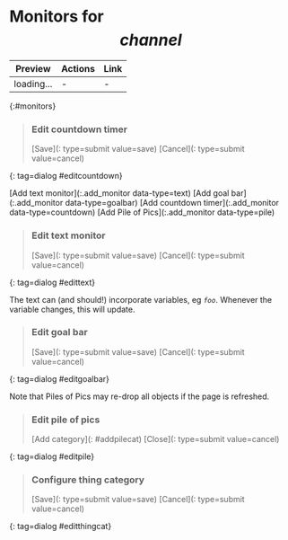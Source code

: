 # Monitors for $$channel$$

<style>
input[type=number] {width: 4em;}
.preview-frame {
	border: 1px solid black;
	padding: 4px;
	max-width: 50em;
	overflow: hidden;
}
.preview-bg {padding: 6px;}
.optionset {display: flex; padding: 0.125em 0;}
.optionset fieldset {padding: 0.25em; margin-left: 1em;}

#pilethings {
	display: flex;
	overflow-x: scroll;
	max-width: 600px;
	gap: 10px;
}
.pilething {
	min-width: 100px;
	background-color: aliceblue;
	display: flex;
	flex-direction: column;
}
.pilething b {
	margin: 0 auto;
}
.thingpreview {
	width: 80px; height: 80px;
	background-size: contain;
	background-repeat: no-repeat;
}

$$styles$$
</style>

Preview | Actions | Link
--------|---------|------
loading... | - | - 
{:#monitors}

> ### Edit countdown timer
>
> <form method=dialog>
> <div></div>
>
> [Save](: type=submit value=save) [Cancel](: type=submit value=cancel)
> </form>
{: tag=dialog #editcountdown}

[Add text monitor](:.add_monitor data-type=text) [Add goal bar](:.add_monitor data-type=goalbar)
[Add countdown timer](:.add_monitor data-type=countdown) [Add Pile of Pics](:.add_monitor data-type=pile)

> ### Edit text monitor
>
> <form method=dialog>
> <div></div>
>
> [Save](: type=submit value=save) [Cancel](: type=submit value=cancel)
> </form>
{: tag=dialog #edittext}

The text can (and should!) incorporate variables, eg <code>$foo$</code>. Whenever the variable changes, this will update.

> ### Edit goal bar
>
> <form method=dialog>
> <div></div>
>
> [Save](: type=submit value=save) [Cancel](: type=submit value=cancel)
> </form>
{: tag=dialog #editgoalbar}

Note that Piles of Pics may re-drop all objects if the page is refreshed.

> ### Edit pile of pics
>
> <form method=dialog>
> <div></div>
>
> [Add category](: #addpilecat) [Close](: type=submit value=cancel)
> </form>
{: tag=dialog #editpile}

<!-- -->

> ### Configure thing category
>
> <form method=dialog>
> <div></div>
>
> [Save](: type=submit value=save) [Cancel](: type=submit value=cancel)
> </form>
{: tag=dialog #editthingcat}
